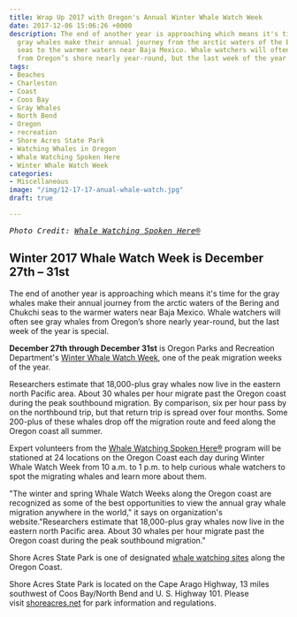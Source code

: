 ```yaml
---
title: Wrap Up 2017 with Oregon's Annual Winter Whale Watch Week
date: 2017-12-06 15:06:26 +0000
description: The end of another year is approaching which means it's time for the
  gray whales make their annual journey from the arctic waters of the Bering and Chukchi
  seas to the warmer waters near Baja Mexico. Whale watchers will often see gray whales
  from Oregon’s shore nearly year-round, but the last week of the year is special.
tags:
- Beaches
- Charleston
- Coast
- Coos Bay
- Gray Whales
- North Bend
- Oregon
- recreation
- Shore Acres State Park
- Watching Whales in Oregon
- Whale Watching Spoken Here
- Winter Whale Watch Week
categories:
- Miscellaneous
image: "/img/12-17-17-anual-whale-watch.jpg"
draft: true

---
```

<pre><em>Photo Credit: <a href="https://whalespoken.wordpress.com/" target="_blank" rel="noopener noreferrer">Whale Watching Spoken Here®</a></em></pre>

<h2>Winter 2017 Whale Watch Week is December 27th – 31st</h2>

The end of another year is approaching which means it's time for the gray whales make their annual journey from the arctic waters of the Bering and Chukchi seas to the warmer waters near Baja Mexico. Whale watchers will often see gray whales from Oregon’s shore nearly year-round, but the last week of the year is special.



<strong>December 27th through December 31st</strong> is Oregon Parks and Recreation Department's <a href="http://oregonstateparks.org/index.cfm?do=thingstodo.dsp_whaleWatching" target="_blank" rel="noopener noreferrer">Winter Whale Watch Week</a>, one of the peak migration weeks of the year.



Researchers estimate that 18,000-plus gray whales now live in the eastern north Pacific area. About 30 whales per hour migrate past the Oregon coast during the peak southbound migration. By comparison, six per hour pass by on the northbound trip, but that return trip is spread over four months. Some 200-plus of these whales drop off the migration route and feed along the Oregon coast all summer.



Expert volunteers from the <a href="https://whalespoken.wordpress.com/" target="_blank" rel="noopener noreferrer">Whale Watching Spoken Here®</a> program will be stationed at 24 locations on the Oregon Coast each day during Winter Whale Watch Week from 10 a.m. to 1 p.m. to help curious whale watchers to spot the migrating whales and learn more about them.



"The winter and spring Whale Watch Weeks along the Oregon coast are recognized as some of the best opportunities to view the annual gray whale migration anywhere in the world," it says on organization's website."Researchers estimate that 18,000-plus gray whales now live in the eastern north Pacific area. About 30 whales per hour migrate past the Oregon coast during the peak southbound migration."



Shore Acres State Park is one of designated <a href="https://whalespoken.wordpress.com/best-places/" target="_blank" rel="noopener noreferrer">whale watching sites</a> along the Oregon Coast.



Shore Acres State Park is located on the Cape Arago Highway, 13 miles southwest of Coos Bay/North Bend and U. S. Highway 101. Please visit <a href="http://shoreacres.net/" target="_blank" rel="noopener noreferrer">shoreacres.net</a> for park information and regulations.
